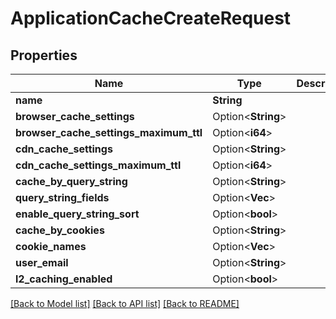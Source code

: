# ApplicationCacheCreateRequest

## Properties

Name | Type | Description | Notes
------------ | ------------- | ------------- | -------------
**name** | **String** |  | 
**browser_cache_settings** | Option<**String**> |  | [optional]
**browser_cache_settings_maximum_ttl** | Option<**i64**> |  | [optional]
**cdn_cache_settings** | Option<**String**> |  | [optional]
**cdn_cache_settings_maximum_ttl** | Option<**i64**> |  | [optional]
**cache_by_query_string** | Option<**String**> |  | [optional]
**query_string_fields** | Option<**Vec<String>**> |  | [optional]
**enable_query_string_sort** | Option<**bool**> |  | [optional]
**cache_by_cookies** | Option<**String**> |  | [optional]
**cookie_names** | Option<**Vec<String>**> |  | [optional]
**user_email** | Option<**String**> |  | [optional]
**l2_caching_enabled** | Option<**bool**> |  | [optional]

[[Back to Model list]](../README.md#documentation-for-models) [[Back to API list]](../README.md#documentation-for-api-endpoints) [[Back to README]](../README.md)


